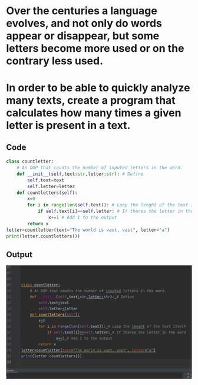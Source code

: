 # Over the centuries a language evolves, and not only do words appear or disappear, but some letters become more used or on the contrary less used.

# In order to be able to quickly analyze many texts, create a program that calculates how many times a given letter is present in a text.


## Code
```.py
class countletter:
    # An OOP that counts the number of inputed letters in the word.
    def __init__(self,text:str,letter:str): # Define
        self.text=text
        self.letter=letter
    def countletters(self):
        x=0
        for i in range(len(self.text)): # Loop the lenght of the text itself
            if self.text[i]==self.letter: # If theres the letter in the word
                x+=1 # Add 1 to the output
        return x
letter=countletter(text="The world is vast, vast", letter="a")
print(letter.countletters())
```

## Output

![](quiz32out.png)
